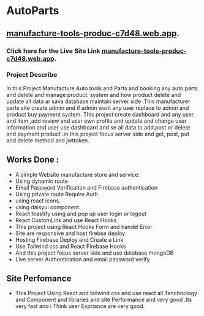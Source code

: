 # AutoParts

## [manufacture-tools-produc-c7d48.web.app](manufacture-tools-produc-c7d48.web.app).

### Click here for the Live Site Link [manufacture-tools-produc-c7d48.web.app](manufacture-tools-produc-c7d48.web.app).

### Project Describe

In this Project Manufacture Auto tools and Parts and booking any auto parts and delete and manage product. system and how product delete and update all data ar sava database maintain server side .This manufacturer parts site create admin and if admin want any user replace to admin and product buy payment system. This project create dashboard and any user and item ,add review and user own profile and update and change user information and user use dashboard and se all data to add,post or delete and payment product .in this project focus server side and get, post, put and delete method and jwttoken.

## Works Done :

- A simple Website manufacture store and service.
- Using dynamic route
- Email Password Verification and Firebase authentication
- Using private route Require Auth
- using react icons.
- using daisyui component.
- React toastify using and pop up user login or logout
- React CustomLink and use React Hooks
- This project using React Hooks Form and handel Error
- Site are responsive and host firebse deploy
- Hosting Firebase Deploy and Create a Link
- Use Tailwind css and React Firebase Hooks
- And this project focus server side and use database mongoDB
- Live server Authentication and email password verify

## Site Perfomance

- This Project Using React and tailwind css and use react all Tenchnology and Component and libraries and site Performance and very good .Its very fast and i Think user Expriance are very good.

